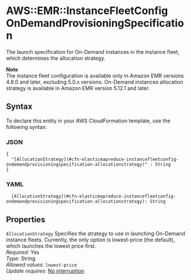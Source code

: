 # AWS::EMR::InstanceFleetConfig OnDemandProvisioningSpecification<a name="aws-properties-elasticmapreduce-instancefleetconfig-ondemandprovisioningspecification"></a>

 The launch specification for On\-Demand instances in the instance fleet, which determines the allocation strategy\. 

**Note**  
The instance fleet configuration is available only in Amazon EMR versions 4\.8\.0 and later, excluding 5\.0\.x versions\. On\-Demand instances allocation strategy is available in Amazon EMR version 5\.12\.1 and later\.

## Syntax<a name="aws-properties-elasticmapreduce-instancefleetconfig-ondemandprovisioningspecification-syntax"></a>

To declare this entity in your AWS CloudFormation template, use the following syntax:

### JSON<a name="aws-properties-elasticmapreduce-instancefleetconfig-ondemandprovisioningspecification-syntax.json"></a>

```
{
  "[AllocationStrategy](#cfn-elasticmapreduce-instancefleetconfig-ondemandprovisioningspecification-allocationstrategy)" : String
}
```

### YAML<a name="aws-properties-elasticmapreduce-instancefleetconfig-ondemandprovisioningspecification-syntax.yaml"></a>

```
  [AllocationStrategy](#cfn-elasticmapreduce-instancefleetconfig-ondemandprovisioningspecification-allocationstrategy): String
```

## Properties<a name="aws-properties-elasticmapreduce-instancefleetconfig-ondemandprovisioningspecification-properties"></a>

`AllocationStrategy`  <a name="cfn-elasticmapreduce-instancefleetconfig-ondemandprovisioningspecification-allocationstrategy"></a>
 Specifies the strategy to use in launching On\-Demand instance fleets\. Currently, the only option is lowest\-price \(the default\), which launches the lowest price first\.   
*Required*: Yes  
*Type*: String  
*Allowed values*: `lowest-price`  
*Update requires*: [No interruption](https://docs.aws.amazon.com/AWSCloudFormation/latest/UserGuide/using-cfn-updating-stacks-update-behaviors.html#update-no-interrupt)